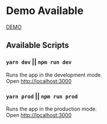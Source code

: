 # Demo Available

[DEMO](http://gnar-spa.s3-website-sa-east-1.amazonaws.com)

## Available Scripts

### `yarn dev` || `npm run dev`

Runs the app in the development mode.<br />
Open [http://localhost:3000](http://localhost:3000)

### `yarn prod` || `npm run prod`

Runs the app in the production mode.<br />
Open [http://localhost:3000](http://localhost:3000)
